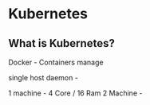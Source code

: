 # Kubernetes

## What is Kubernetes?

Docker - Containers manage

single host daemon - 

1 machine - 4 Core / 16 Ram
2 Machine - 